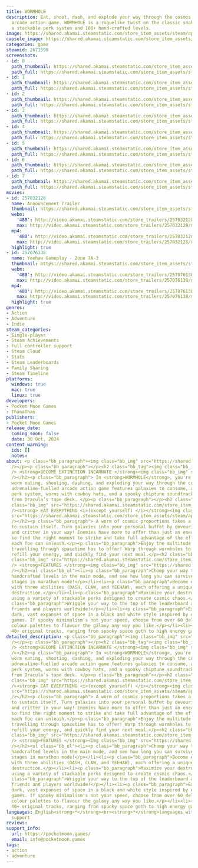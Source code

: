 ```yaml
---
title: WORMHOLE
description: Eat, shoot, dash, and explode your way through the cosmos in this adrenaline-fuelled
  arcade action game. WORMHOLE is a roguelike twist on the classic snake format featuring
  a stackable perk system and 100+ hand-crafted levels.
image: https://shared.akamai.steamstatic.com/store_item_assets/steam/apps/2671590/header.jpg?t=1732501043
capsule_image: https://shared.akamai.steamstatic.com/store_item_assets/steam/apps/2671590/4d587c351587fe5770bd87459645eaaf5d892f04/capsule_231x87.jpg?t=1732501043
categories: game
steamid: 2671590
screenshots:
- id: 0
  path_thumbnail: https://shared.akamai.steamstatic.com/store_item_assets/steam/apps/2671590/ss_e34ba029ec557ed03454bf4da9b89b6f7b2fe2f1.600x338.jpg?t=1732501043
  path_full: https://shared.akamai.steamstatic.com/store_item_assets/steam/apps/2671590/ss_e34ba029ec557ed03454bf4da9b89b6f7b2fe2f1.1920x1080.jpg?t=1732501043
- id: 1
  path_thumbnail: https://shared.akamai.steamstatic.com/store_item_assets/steam/apps/2671590/ss_5b7a82f26c03f5fe8a6c92cb40aed955675b116b.600x338.jpg?t=1732501043
  path_full: https://shared.akamai.steamstatic.com/store_item_assets/steam/apps/2671590/ss_5b7a82f26c03f5fe8a6c92cb40aed955675b116b.1920x1080.jpg?t=1732501043
- id: 2
  path_thumbnail: https://shared.akamai.steamstatic.com/store_item_assets/steam/apps/2671590/ss_35f42a102a289e0eb4111074e0c9698781ec5b5f.600x338.jpg?t=1732501043
  path_full: https://shared.akamai.steamstatic.com/store_item_assets/steam/apps/2671590/ss_35f42a102a289e0eb4111074e0c9698781ec5b5f.1920x1080.jpg?t=1732501043
- id: 3
  path_thumbnail: https://shared.akamai.steamstatic.com/store_item_assets/steam/apps/2671590/ss_bf268d0c64367b9d814b9fe1540242bff0aaa23a.600x338.jpg?t=1732501043
  path_full: https://shared.akamai.steamstatic.com/store_item_assets/steam/apps/2671590/ss_bf268d0c64367b9d814b9fe1540242bff0aaa23a.1920x1080.jpg?t=1732501043
- id: 4
  path_thumbnail: https://shared.akamai.steamstatic.com/store_item_assets/steam/apps/2671590/ss_4c615e53754a7ce0716eb54afffb76042b4dd14e.600x338.jpg?t=1732501043
  path_full: https://shared.akamai.steamstatic.com/store_item_assets/steam/apps/2671590/ss_4c615e53754a7ce0716eb54afffb76042b4dd14e.1920x1080.jpg?t=1732501043
- id: 5
  path_thumbnail: https://shared.akamai.steamstatic.com/store_item_assets/steam/apps/2671590/ss_7a2be211fb0720218f3a1557740446d4dbf2a137.600x338.jpg?t=1732501043
  path_full: https://shared.akamai.steamstatic.com/store_item_assets/steam/apps/2671590/ss_7a2be211fb0720218f3a1557740446d4dbf2a137.1920x1080.jpg?t=1732501043
- id: 6
  path_thumbnail: https://shared.akamai.steamstatic.com/store_item_assets/steam/apps/2671590/ss_0747c04a2f761912f6ad9d900d7900de9a2f3722.600x338.jpg?t=1732501043
  path_full: https://shared.akamai.steamstatic.com/store_item_assets/steam/apps/2671590/ss_0747c04a2f761912f6ad9d900d7900de9a2f3722.1920x1080.jpg?t=1732501043
- id: 7
  path_thumbnail: https://shared.akamai.steamstatic.com/store_item_assets/steam/apps/2671590/ss_8f1d37e04ce969f4d5ebc847428fd7ff6ad7f690.600x338.jpg?t=1732501043
  path_full: https://shared.akamai.steamstatic.com/store_item_assets/steam/apps/2671590/ss_8f1d37e04ce969f4d5ebc847428fd7ff6ad7f690.1920x1080.jpg?t=1732501043
movies:
- id: 257032128
  name: Announcement Trailer
  thumbnail: https://shared.akamai.steamstatic.com/store_item_assets/steam/apps/257032128/movie.293x165.jpg?t=1719449735
  webm:
    '480': http://video.akamai.steamstatic.com/store_trailers/257032128/movie480_vp9.webm?t=1719449735
    max: http://video.akamai.steamstatic.com/store_trailers/257032128/movie_max_vp9.webm?t=1719449735
  mp4:
    '480': http://video.akamai.steamstatic.com/store_trailers/257032128/movie480.mp4?t=1719449735
    max: http://video.akamai.steamstatic.com/store_trailers/257032128/movie_max.mp4?t=1719449735
  highlight: true
- id: 257076138
  name: Yeehaw Gameplay - Zone 7A-3
  thumbnail: https://shared.akamai.steamstatic.com/store_item_assets/steam/apps/257076138/21d33e2a382bca24603fc320828f085e33095638/movie_600x337.jpg?t=1732412383
  webm:
    '480': http://video.akamai.steamstatic.com/store_trailers/257076138/movie480_vp9.webm?t=1732412383
    max: http://video.akamai.steamstatic.com/store_trailers/257076138/movie_max_vp9.webm?t=1732412383
  mp4:
    '480': http://video.akamai.steamstatic.com/store_trailers/257076138/movie480.mp4?t=1732412383
    max: http://video.akamai.steamstatic.com/store_trailers/257076138/movie_max.mp4?t=1732412383
  highlight: true
genres:
- Action
- Adventure
- Indie
steam_categories:
- Single-player
- Steam Achievements
- Full controller support
- Steam Cloud
- Stats
- Steam Leaderboards
- Family Sharing
- Steam Timeline
platforms:
  windows: true
  mac: true
  linux: true
developers:
- Pocket Moon Games
- ThanaThan
publishers:
- Pocket Moon Games
release_date:
  coming_soon: false
  date: 30 Oct, 2024
content_warning:
  ids: []
  notes:
about: <p class="bb_paragraph"><img class="bb_img" src="https://shared.akamai.steamstatic.com/store_item_assets/steam/apps/2671590/extras/wormhole_logo_outline_white.png?t=1732501043"
  /></p><p class="bb_paragraph"></p><h2 class="bb_tag"><img class="bb_img" src="https://shared.akamai.steamstatic.com/store_item_assets/steam/apps/2671590/extras/wormhole_planet_destroy.gif?t=1732501043"
  /> <strong>BECOME EXTINCTION INCARNATE </strong><img class="bb_img" src="https://shared.akamai.steamstatic.com/store_item_assets/steam/apps/2671590/extras/wormhole_planet_destroy.gif?t=1732501043"
  /></h2><p class="bb_paragraph"> In <strong>WORMHOLE</strong>, you're a giant space
  worm eating, shooting, dashing, and exploding your way through the cosmos. This
  adrenaline-fuelled arcade action game features galaxies to consume, a stackable
  perk system, worms with cowboy hats, and a spooky chiptune soundtrack ripped straight
  from Dracula’s tape deck. </p><p class="bb_paragraph"></p><h2 class="bb_tag"><img
  class="bb_img" src="https://shared.akamai.steamstatic.com/store_item_assets/steam/apps/2671590/extras/wormhole_planet_destroy.gif?t=1732501043"
  /><strong> EAT EVERYTHING <i>(except yourself) </i></strong><img class="bb_img"
  src="https://shared.akamai.steamstatic.com/store_item_assets/steam/apps/2671590/extras/wormhole_planet_destroy.gif?t=1732501043"
  /></h2><p class="bb_paragraph"> A worm of cosmic proportions takes a lot of energy
  to sustain itself. Turn galaxies into your personal buffet by devouring every planet
  and critter in your way! Enemies have more to offer than just an energy source,
  so find the right moment to strike and take full advantage of the effects eating
  each foe can unleash.</p><p class="bb_paragraph">Enjoy the multitude of benefits
  travelling through spacetime has to offer! Warp through wormholes to navigate obstacles,
  refill your energy, and quickly find your next meal.</p><h2 class="bb_tag"><img
  class="bb_img" src="https://shared.akamai.steamstatic.com/store_item_assets/steam/apps/2671590/extras/wormhole_planet_destroy.gif?t=1732501043"
  /> <strong>FEATURES </strong><img class="bb_img" src="https://shared.akamai.steamstatic.com/store_item_assets/steam/apps/2671590/extras/wormhole_planet_destroy.gif?t=1732501043"
  /></h2><ul class="bb_ul"><li><p class="bb_paragraph">Chomp your way through 100+
  handcrafted levels in the main mode, and see how long you can survive your favourite
  stages in marathon mode!</p></li><li><p class="bb_paragraph">Become extinction incarnate
  with three abilities (DASH, CLAW, and YEEHAW), each offering a unique flavour of
  destruction.</p></li><li><p class="bb_paragraph">Maximize your destructive potential
  using a variety of stackable perks designed to create cosmic chaos.</p></li><li><p
  class="bb_paragraph">Wriggle your way to the top of the leaderboard against your
  friends and players worldwide!</p></li><li><p class="bb_paragraph">Experience the
  dark, vast expanses of space in a black and white style inspired by early arcade
  games. If spooky minimalism's not your speed, choose from over 60 delicious unlockable
  colour palettes to flavour the galaxy any way you like.</p></li><li><p class="bb_paragraph">Enjoy
  40+ original tracks, ranging from spooky space goth to high energy gabber bangers.</p></li></ul>
detailed_description: <p class="bb_paragraph"><img class="bb_img" src="https://shared.akamai.steamstatic.com/store_item_assets/steam/apps/2671590/extras/wormhole_logo_outline_white.png?t=1732501043"
  /></p><p class="bb_paragraph"></p><h2 class="bb_tag"><img class="bb_img" src="https://shared.akamai.steamstatic.com/store_item_assets/steam/apps/2671590/extras/wormhole_planet_destroy.gif?t=1732501043"
  /> <strong>BECOME EXTINCTION INCARNATE </strong><img class="bb_img" src="https://shared.akamai.steamstatic.com/store_item_assets/steam/apps/2671590/extras/wormhole_planet_destroy.gif?t=1732501043"
  /></h2><p class="bb_paragraph"> In <strong>WORMHOLE</strong>, you're a giant space
  worm eating, shooting, dashing, and exploding your way through the cosmos. This
  adrenaline-fuelled arcade action game features galaxies to consume, a stackable
  perk system, worms with cowboy hats, and a spooky chiptune soundtrack ripped straight
  from Dracula’s tape deck. </p><p class="bb_paragraph"></p><h2 class="bb_tag"><img
  class="bb_img" src="https://shared.akamai.steamstatic.com/store_item_assets/steam/apps/2671590/extras/wormhole_planet_destroy.gif?t=1732501043"
  /><strong> EAT EVERYTHING <i>(except yourself) </i></strong><img class="bb_img"
  src="https://shared.akamai.steamstatic.com/store_item_assets/steam/apps/2671590/extras/wormhole_planet_destroy.gif?t=1732501043"
  /></h2><p class="bb_paragraph"> A worm of cosmic proportions takes a lot of energy
  to sustain itself. Turn galaxies into your personal buffet by devouring every planet
  and critter in your way! Enemies have more to offer than just an energy source,
  so find the right moment to strike and take full advantage of the effects eating
  each foe can unleash.</p><p class="bb_paragraph">Enjoy the multitude of benefits
  travelling through spacetime has to offer! Warp through wormholes to navigate obstacles,
  refill your energy, and quickly find your next meal.</p><h2 class="bb_tag"><img
  class="bb_img" src="https://shared.akamai.steamstatic.com/store_item_assets/steam/apps/2671590/extras/wormhole_planet_destroy.gif?t=1732501043"
  /> <strong>FEATURES </strong><img class="bb_img" src="https://shared.akamai.steamstatic.com/store_item_assets/steam/apps/2671590/extras/wormhole_planet_destroy.gif?t=1732501043"
  /></h2><ul class="bb_ul"><li><p class="bb_paragraph">Chomp your way through 100+
  handcrafted levels in the main mode, and see how long you can survive your favourite
  stages in marathon mode!</p></li><li><p class="bb_paragraph">Become extinction incarnate
  with three abilities (DASH, CLAW, and YEEHAW), each offering a unique flavour of
  destruction.</p></li><li><p class="bb_paragraph">Maximize your destructive potential
  using a variety of stackable perks designed to create cosmic chaos.</p></li><li><p
  class="bb_paragraph">Wriggle your way to the top of the leaderboard against your
  friends and players worldwide!</p></li><li><p class="bb_paragraph">Experience the
  dark, vast expanses of space in a black and white style inspired by early arcade
  games. If spooky minimalism's not your speed, choose from over 60 delicious unlockable
  colour palettes to flavour the galaxy any way you like.</p></li><li><p class="bb_paragraph">Enjoy
  40+ original tracks, ranging from spooky space goth to high energy gabber bangers.</p></li></ul>
languages: English<strong>*</strong><br><strong>*</strong>languages with full audio
  support
reviews:
support_info:
  url: https://pocketmoon.games/
  email: info@pocketmoon.games
tags:
- action
- adventure
---
```



